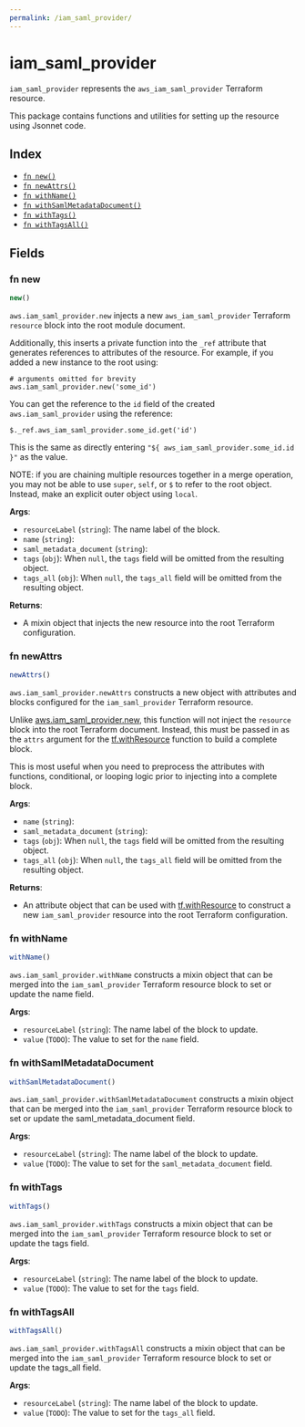 ```yaml
---
permalink: /iam_saml_provider/
---
```


# iam_saml_provider

`iam_saml_provider` represents the `aws_iam_saml_provider` Terraform resource.



This package contains functions and utilities for setting up the resource using Jsonnet code.


## Index

* [`fn new()`](#fn-new)
* [`fn newAttrs()`](#fn-newattrs)
* [`fn withName()`](#fn-withname)
* [`fn withSamlMetadataDocument()`](#fn-withsamlmetadatadocument)
* [`fn withTags()`](#fn-withtags)
* [`fn withTagsAll()`](#fn-withtagsall)

## Fields

### fn new

```ts
new()
```


`aws.iam_saml_provider.new` injects a new `aws_iam_saml_provider` Terraform `resource`
block into the root module document.

Additionally, this inserts a private function into the `_ref` attribute that generates references to attributes of the
resource. For example, if you added a new instance to the root using:

    # arguments omitted for brevity
    aws.iam_saml_provider.new('some_id')

You can get the reference to the `id` field of the created `aws.iam_saml_provider` using the reference:

    $._ref.aws_iam_saml_provider.some_id.get('id')

This is the same as directly entering `"${ aws_iam_saml_provider.some_id.id }"` as the value.

NOTE: if you are chaining multiple resources together in a merge operation, you may not be able to use `super`, `self`,
or `$` to refer to the root object. Instead, make an explicit outer object using `local`.

**Args**:
  - `resourceLabel` (`string`): The name label of the block.
  - `name` (`string`): 
  - `saml_metadata_document` (`string`): 
  - `tags` (`obj`):  When `null`, the `tags` field will be omitted from the resulting object.
  - `tags_all` (`obj`):  When `null`, the `tags_all` field will be omitted from the resulting object.

**Returns**:
- A mixin object that injects the new resource into the root Terraform configuration.


### fn newAttrs

```ts
newAttrs()
```


`aws.iam_saml_provider.newAttrs` constructs a new object with attributes and blocks configured for the `iam_saml_provider`
Terraform resource.

Unlike [aws.iam_saml_provider.new](#fn-iamsamlprovidernew), this function will not inject the `resource`
block into the root Terraform document. Instead, this must be passed in as the `attrs` argument for the
[tf.withResource](https://github.com/tf-libsonnet/core/tree/main/docs#fn-withresource) function to build a complete block.

This is most useful when you need to preprocess the attributes with functions, conditional, or looping logic prior to
injecting into a complete block.

**Args**:
  - `name` (`string`): 
  - `saml_metadata_document` (`string`): 
  - `tags` (`obj`):  When `null`, the `tags` field will be omitted from the resulting object.
  - `tags_all` (`obj`):  When `null`, the `tags_all` field will be omitted from the resulting object.

**Returns**:
  - An attribute object that can be used with [tf.withResource](https://github.com/tf-libsonnet/core/tree/main/docs#fn-withresource) to construct a new `iam_saml_provider` resource into the root Terraform configuration.


### fn withName

```ts
withName()
```

`aws.iam_saml_provider.withName` constructs a mixin object that can be merged into the `iam_saml_provider`
Terraform resource block to set or update the name field.



**Args**:
  - `resourceLabel` (`string`): The name label of the block to update.
  - `value` (`TODO`): The value to set for the `name` field.


### fn withSamlMetadataDocument

```ts
withSamlMetadataDocument()
```

`aws.iam_saml_provider.withSamlMetadataDocument` constructs a mixin object that can be merged into the `iam_saml_provider`
Terraform resource block to set or update the saml_metadata_document field.



**Args**:
  - `resourceLabel` (`string`): The name label of the block to update.
  - `value` (`TODO`): The value to set for the `saml_metadata_document` field.


### fn withTags

```ts
withTags()
```

`aws.iam_saml_provider.withTags` constructs a mixin object that can be merged into the `iam_saml_provider`
Terraform resource block to set or update the tags field.



**Args**:
  - `resourceLabel` (`string`): The name label of the block to update.
  - `value` (`TODO`): The value to set for the `tags` field.


### fn withTagsAll

```ts
withTagsAll()
```

`aws.iam_saml_provider.withTagsAll` constructs a mixin object that can be merged into the `iam_saml_provider`
Terraform resource block to set or update the tags_all field.



**Args**:
  - `resourceLabel` (`string`): The name label of the block to update.
  - `value` (`TODO`): The value to set for the `tags_all` field.
